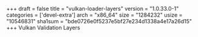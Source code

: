 +++
draft = false
title = "vulkan-loader-layers"
version = "1.0.33.0-1"
categories = ['devel-extra']
arch = "x86_64"
size = "1284232"
usize = "10546831"
sha1sum = "bde0726e0f5237e5bf27e234d1338a4e17a26d15"
+++
Vulkan Validation Layers